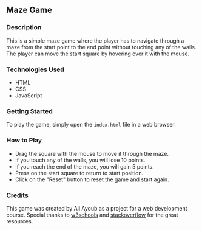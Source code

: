 <h2>Maze Game</h2>
  <h3>Description</h3>
  <p>
    This is a simple maze game where the player has to navigate through a maze
    from the start point to the end point without touching any of the walls. The
    player can move the start square by hovering over it with the mouse.
  </p>
  <h3>Technologies Used</h3>
  <ul>
    <li>HTML</li>
    <li>CSS</li>
    <li>JavaScript</li>
  </ul>
  <h3>Getting Started</h3>
  <p>
    To play the game, simply open the <code>index.html</code> file in a web
    browser.
  </p>
  <h3>How to Play</h3>
  <ul>
    <li>Drag the square with the mouse to move it through the maze.</li>
    <li>If you touch any of the walls, you will lose 10 points.</li>
    <li>If you reach the end of the maze, you will gain 5 points.</li>
    <li>Press on the start square to return to start position.</li>
    <li>Click on the "Reset" button to reset the game and start again.</li>
  </ul>
  <h3>Credits</h3>
  <p>
    This game was created by Ali Ayoub as a project for a web development
    course.
    Special thanks to <a href="https://www.w3schools.com/howto/howto_js_draggable.asp">w3schools</a> and 
    <a href="https://stackoverflow.com/questions/12066870/how-to-check-if-an-element-is-overlapping-other-elements">stackoverflow</a> 
    for the great resources.
  </p>
</div>
